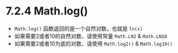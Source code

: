 # 7.2.4 Math.log\(\)

* `Math.log()` 函数返回的是一个自然对数，也就是 `ln(x)`
* 如果需要2或者10的自然对数，请使用常量 `Math.LN2` & `Math.LN10`
* 如果需要2或者10为底的对数，请使用 `Math.log2()` & `Math.log10()`

